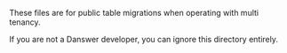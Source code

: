 These files are for public table migrations when operating with multi tenancy.

If you are not a Danswer developer, you can ignore this directory entirely.